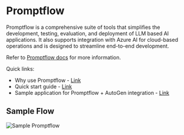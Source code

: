# Promptflow

Promptflow is a comprehensive suite of tools that simplifies the development, testing, evaluation, and deployment of LLM based AI applications. It also supports integration with Azure AI for cloud-based operations and is designed to streamline end-to-end development.

Refer to [Promptflow docs](https://autogenhub.github.io/promptflow/) for more information.

Quick links:

- Why use Promptflow - [Link](https://learn.microsoft.com/en-us/azure/machine-learning/prompt-flow/overview-what-is-prompt-flow)
- Quick start guide - [Link](https://autogenhub.github.io/promptflow/how-to-guides/quick-start.html)
- Sample application for Promptflow + AutoGen integration - [Link](https://github.com/autogenhub/build-with-autogen/tree/main/samples/apps/promptflow-autogen)

## Sample Flow

![Sample Promptflow](./img/ecosystem-promptflow.png)
